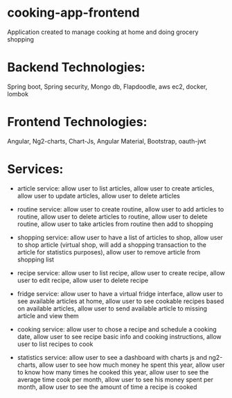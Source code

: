 # cooking-app-frontend

Application created to manage cooking at home and doing grocery shopping

# Backend Technologies:
  Spring boot,
  Spring security,
  Mongo db,
  Flapdoodle,
  aws ec2,
  docker,
  lombok
 
# Frontend Technologies:
  Angular,
  Ng2-charts,
  Chart-Js,
  Angular Material,
  Bootstrap,
  oauth-jwt
  
  
# Services:
  - article service:
    allow user to list articles,
    allow user to create articles,
    allow user to update articles,
    allow user to delete articles
    
  - routine service:
    allow user to create routine,
    allow user to add articles to routine,
    allow user to delete articles to routine,
    allow user to delete routine,
    allow user to take articles from routine then add to shopping
  
  - shopping service:
    allow user to have a list of articles to shop,
    allow user to shop article (virtual shop, will add a shopping transaction to the article for statistics purposes),
    allow user to remove article from shopping list
  
  - recipe service:
    allow user to list recipe,
    allow user to create recipe,
    allow user to edit recipe,
    allow user to delete recipe
    
  - fridge service:
    allow user to have a virtual fridge interface,
    allow user to see available articles at home,
    allow user to see cookable recipes based on available articles,
    allow user to send available article to missing article and view them
  
  - cooking service:
    allow user to chose a recipe and schedule a cooking date,
    allow user to see recipe basic info and cooking instructions,
    allow user to list recipes to cook
    
  - statistics service:
    allow user to see a dashboard with charts js and ng2-charts,
    allow user to see how much money he spent this year,
    allow user to know how many times he cooked this year,
    allow user to see the average time cook per month,
    allow user to see his money spent per month,
    allow user to see the amount of time a recipe is cooked
    
    

